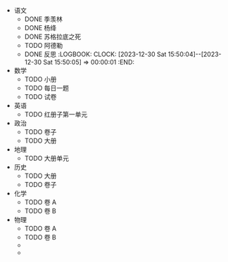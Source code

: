 - 语文
	- DONE 季羡林
	- DONE 杨绛
	- DONE 苏格拉底之死
	- TODO 阿德勒
	- DONE 反思
	  :LOGBOOK:
	  CLOCK: [2023-12-30 Sat 15:50:04]--[2023-12-30 Sat 15:50:05] =>  00:00:01
	  :END:
- 数学
	- TODO 小册
	- TODO 每日一题
	- TODO 试卷
- 英语
	- TODO 红册子第一单元
- 政治
	- TODO 卷子
	- TODO 大册
- 地理
	- TODO 大册单元
- 历史
	- TODO 大册
	- TODO 卷子
- 化学
	- TODO 卷 A
	- TODO 卷 B
- 物理
	- TODO 卷 A
	- TODO 卷 B
	-
	-